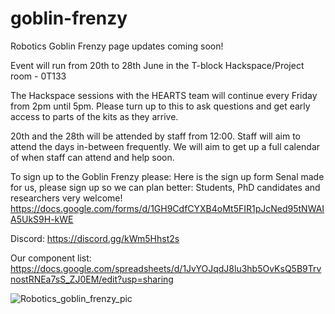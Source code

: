 # goblin-frenzy
Robotics Goblin Frenzy page updates coming soon! 

Event will run from 20th to 28th June in the T-block Hackspace/Project room - 0T133

The Hackspace sessions with the HEARTS team will continue every Friday from 2pm until 5pm. Please turn up to this to ask questions and get early access to parts of the kits as they arrive.

20th and the 28th will be attended by staff from 12:00. Staff will aim to attend the days in-between frequently. We will aim to get up a full calendar of when staff can attend and help soon.

To sign up to the Goblin Frenzy please:
Here is the sign up form Senal made for us, please sign up so we can plan better:
Students, PhD candidates and researchers very welcome! 
https://docs.google.com/forms/d/1GH9CdfCYXB4oMt5FIR1pJcNed95tNWAIA5UkS9H-kWE

Discord:
https://discord.gg/kWm5Hhst2s

Our component list:
https://docs.google.com/spreadsheets/d/1JvYOJqdJ8lu3hb5OvKsQ5B9TrvnostRNEa7sS_ZJ0EM/edit?usp=sharing
 
![Robotics_goblin_frenzy_pic](https://user-images.githubusercontent.com/812771/170381603-f203c570-ae2f-4476-859d-bb94b561ab44.jpg)
